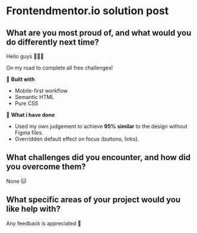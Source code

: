 # Frontendmentor.io solution post

## What are you most proud of, and what would you do differently next time?

Hello guys 👋👋👋

On my road to complete all free challenges!

🚀 **Built with**

- Mobile-first workflow
- Semantic HTML
- Pure CSS

🐲 **What i have done**

- Used my own judgement to achieve **95% similar** to the design without Figma files.
- Overridden default effect on focus (buttons, links).

## What challenges did you encounter, and how did you overcome them?

None 🐱

## What specific areas of your project would you like help with?

Any feedback is appreciated 🙏
